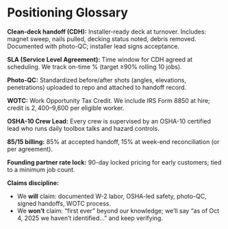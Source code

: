 # Positioning Glossary

**Clean-deck handoff (CDH):** Installer-ready deck at turnover. Includes: magnet sweep, nails pulled, decking status noted, debris removed. Documented with photo-QC; installer lead signs acceptance.

**SLA (Service Level Agreement):** Time window for CDH agreed at scheduling. We track on-time % (target ≥90% rolling 10 jobs).

**Photo-QC:** Standardized before/after shots (angles, elevations, penetrations) uploaded to repo and attached to handoff record.

**WOTC:** Work Opportunity Tax Credit. We include IRS Form 8850 at hire; credit is $2,400–$9,600 per eligible worker.

**OSHA-10 Crew Lead:** Every crew is supervised by an OSHA-10 certified lead who runs daily toolbox talks and hazard controls.

**85/15 billing:** 85% at accepted handoff, 15% at week-end reconciliation (or per agreement).

**Founding partner rate lock:** 90-day locked pricing for early customers; tied to a minimum job count.

**Claims discipline:**  
- We **will** claim: documented W-2 labor, OSHA-led safety, photo-QC, signed handoffs, WOTC process.  
- We **won’t** claim: “first ever” beyond our knowledge; we’ll say “as of Oct 4, 2025 we haven’t identified…” and keep verifying.


